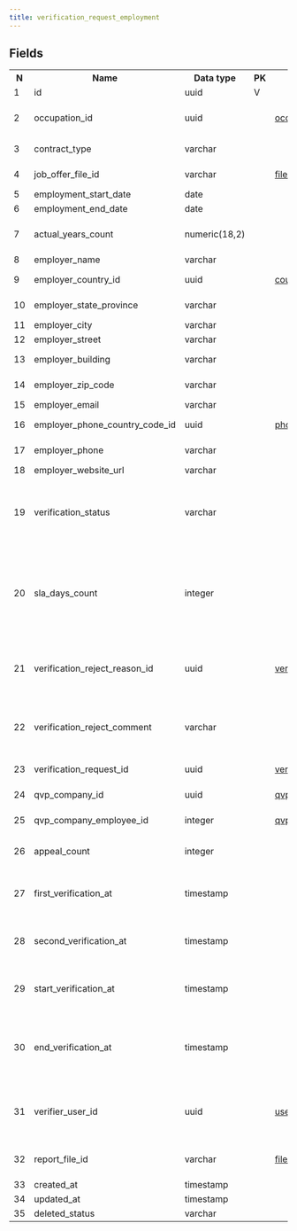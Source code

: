 ```yaml
---
title: verification_request_employment 
---
```


## Fields

<table style="width: 100%">
    <colgroup>
       <col span="1" style="width: 3%;"/>
       <col span="1" style="width: 12%;"/>
       <col span="1" style="width: 10%;"/>
       <col span="1" style="width: 3%;"/>
       <col span="1" style="width: 12%;"/>
       <col span="1" style="width: 60%;"/>
    </colgroup>
  <tr>
    <th>N</th>
    <th>Name</th>
    <th>Data type</th>
    <th>PK</th>
    <th>FK</th>
    <th>Description</th>
  </tr>
<tr><td>1</td><td>id</td><td>uuid</td><td>V</td><td></td><td>autogen</td></tr>
<tr><td>2</td><td>occupation_id</td><td>uuid</td><td></td><td><a href="occupations-uni.md">occupations</a></td><td>An occupation from the list of occupations that matches occupation_name</td></tr>
<tr><td>3</td><td>contract_type</td><td>varchar</td><td></td><td></td><td>Enum: FULL_TIME, PART_TIME</td></tr>
<tr><td>4</td><td>job_offer_file_id</td><td>varchar</td><td></td><td><a href="file_storage-uni.md">file_storage</a></td><td>Experience or Clearance Certificate </td></tr>
<tr><td>5</td><td>employment_start_date</td><td>date</td><td></td><td></td><td>employment start date</td></tr>
<tr><td>6</td><td>employment_end_date</td><td>date</td><td></td><td></td><td></td></tr>
<tr><td>7</td><td>actual_years_count</td><td>numeric(18,2)</td><td></td><td></td><td>actual working years calculated in accordance with US APPL-38</td></tr>
<tr><td>8</td><td>employer_name</td><td>varchar</td><td></td><td></td><td>Employer name</td></tr>
<tr><td>9</td><td>employer_country_id</td><td>uuid</td><td></td><td><a href="countries-uni.md">countries</a></td><td>Employment address: country</td></tr>
<tr><td>10</td><td>employer_state_province</td><td>varchar</td><td></td><td></td><td>Employment address: state/province</td></tr>
<tr><td>11</td><td>employer_city</td><td>varchar</td><td></td><td></td><td>Employment address: city</td></tr>
<tr><td>12</td><td>employer_street</td><td>varchar</td><td></td><td></td><td>Employment address: street</td></tr>
<tr><td>13</td><td>employer_building</td><td>varchar</td><td></td><td></td><td>Employment address: building</td></tr>
<tr><td>14</td><td>employer_zip_code</td><td>varchar</td><td></td><td></td><td>Employment address: zip code</td></tr>
<tr><td>15</td><td>employer_email</td><td>varchar</td><td></td><td></td><td>Employer's email</td></tr>
<tr><td>16</td><td>employer_phone_country_code_id</td><td>uuid</td><td></td><td><a href="phone_country_codes-uni.md">phone_country_codes</a></td><td>Employer's phone country code</td></tr>
<tr><td>17</td><td>employer_phone</td><td>varchar</td><td></td><td></td><td>Employer's phone number without country code</td></tr>
<tr><td>18</td><td>employer_website_url</td><td>varchar</td><td></td><td></td><td>Employer's website</td></tr>
<tr><td>19</td><td>verification_status</td><td>varchar</td><td></td><td></td><td>One of: DRAFT, PENDING, IN_PROGRESS, FOR_UPDATE, UPDATED, ON_HOLD, VERIFIED, UNABLE_TO_VERIFY, REJECTED, WITHDRAWN</td></tr>
<tr><td>20</td><td>sla_days_count</td><td>integer</td><td></td><td></td><td>Number of days that this vr is in verification - from setting PENDING status to setting one of the final statuses: VERIFIED, UNABLE_TO_VERIFY, REJECTED. This attribute is recalculated daily</td></tr>
<tr><td>21</td><td>verification_reject_reason_id</td><td>uuid</td><td></td><td><a href="verification_reject_reasons-uni.md">verification_reject_reasons</a></td><td>Nullable. When verification_status is REJECTED or UNABLE_TO_VERIFY, a reject reason is required.</td></tr>
<tr><td>22</td><td>verification_reject_comment</td><td>varchar</td><td></td><td></td><td>If verification_reject_reason_id is set and it requires comment, the comment is specified here.</td></tr>
<tr><td>23</td><td>verification_request_id</td><td>uuid</td><td></td><td><a href="verification_requests-uni.md">verification_requests</a></td><td>VR that this vr_employment is attached to</td></tr>
<tr><td>24</td><td>qvp_company_id</td><td>uuid</td><td></td><td><a href="qvp_companies-uni.md">qvp_companies</a></td><td>Service provider who does the verification</td></tr>
<tr><td>25</td><td>qvp_company_employee_id</td><td>integer</td><td></td><td><a href="qvp_company_employees-uni.md">qvp_company_employees</a></td><td>Service provider employee assigned for this verification</td></tr>
<tr><td>26</td><td>appeal_count</td><td>integer</td><td></td><td></td><td>Candidate can appeal requests in Rejected or Unable to verify statuses</td></tr>
<tr><td>27</td><td>first_verification_at</td><td>timestamp</td><td></td><td></td><td>Same as 'end_verification_at' when verification is done for the first time.</td></tr>
<tr><td>28</td><td>second_verification_at</td><td>timestamp</td><td></td><td></td><td>Same as 'end_verification_at' when verification is done for the second time.</td></tr>
<tr><td>29</td><td>start_verification_at</td><td>timestamp</td><td></td><td></td><td>Date and time when verification started - verificaton_status became PENDING</td></tr>
<tr><td>30</td><td>end_verification_at</td><td>timestamp</td><td></td><td></td><td>Date and time when verification finished - verification_status became one of: VERIFIED, UNABLE_TO_VERIFY, REJECTED, WITHDRAWN</td></tr>
<tr><td>31</td><td>verifier_user_id</td><td>uuid</td><td></td><td><a href="users-uni.md">users</a></td><td>User that did the verification. This must be the same user as assigned to qvp_company_employee_id</td></tr>
<tr><td>32</td><td>report_file_id</td><td>varchar</td><td></td><td><a href="file_storage-uni.md">file_storage</a></td><td>uuid. a ref to a file containing the verification report</td></tr>
<tr><td>33</td><td>created_at</td><td>timestamp</td><td></td><td></td><td></td></tr>
<tr><td>34</td><td>updated_at</td><td>timestamp</td><td></td><td></td><td></td></tr>
<tr><td>35</td><td>deleted_status</td><td>varchar</td><td></td><td></td><td>ACTIVE, DELETED</td></tr>

</table>